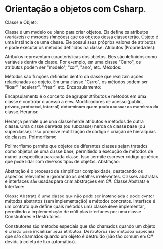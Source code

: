 # Orientação a objetos com Csharp.

Classe e Objeto:

Classe é um modelo ou plano para criar objetos. Ela define os atributos (variáveis) e métodos (funções) que os objetos dessa classe terão. Objeto é uma instância de uma classe. Ele possui seus próprios valores de atributos e pode executar os métodos definidos na classe. Atributos (Propriedades):

Atributos representam características dos objetos. Eles são definidos como variáveis dentro da classe. Por exemplo, em uma classe "Carro", os atributos podem ser "modelo", "cor", "ano", etc. Métodos:

Métodos são funções definidas dentro da classe que realizam ações relacionadas ao objeto. Em uma classe "Carro", os métodos podem ser "ligar", "acelerar", "frear", etc. Encapsulamento:

Encapsulamento é o conceito de agrupar atributos e métodos em uma classe e controlar o acesso a eles. Modificadores de acesso (public, private, protected, internal) determinam quem pode acessar os membros da classe. Herança:

Herança permite que uma classe herde atributos e métodos de outra classe. Uma classe derivada (ou subclasse) herda da classe base (ou superclasse). Isso promove reutilização de código e criação de hierarquias de classes. Polimorfismo:

Polimorfismo permite que objetos de diferentes classes sejam tratados como objetos de uma classe base, permitindo a execução de métodos de maneira específica para cada classe. Isso permite escrever código genérico que pode lidar com diversos tipos de objetos. Abstração:

Abstração é o processo de simplificar complexidade, destacando os aspectos relevantes e ignorando os detalhes irrelevantes. Classes abstratas e interfaces são usadas para criar abstrações em C#. Classe Abstrata e Interface:

Classe Abstrata é uma classe que não pode ser instanciada e pode conter métodos abstratos (sem implementação) e métodos concretos. Interface é um contrato que define quais métodos uma classe deve implementar, permitindo a implementação de múltiplas interfaces por uma classe. Construtores e Destrutores:

Construtores são métodos especiais que são chamados quando um objeto é criado para inicializar seus atributos. Destrutores são métodos especiais que são chamados quando um objeto é destruído (não tão comum em C# devido à coleta de lixo automática).


